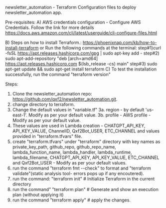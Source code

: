 newsletter_automation - Terraform Configuration files to deploy newsletter_automation app.

Pre-requisites:
A) AWS credentials configuration - Configure AWS Credentials. Follow the link for more details 
		https://docs.aws.amazon.com/cli/latest/userguide/cli-configure-files.html

B) Steps on how to install Terraform.: https://phoenixnap.com/kb/how-to-install-terraform 
		or
Run the following commands at the terminal:
	step#1)curl -fsSL https://apt.releases.hashicorp.com/gpg | sudo apt-key add -
	step#2) sudo apt-add-repository "deb [arch=amd64] https://apt.releases.hashicorp.com $(lsb_release -cs) main"
	step#3) sudo apt-get update && sudo apt-get install terraform
C) To test the installation successfully, run the command "terraform version"

Steps:
1) Clone the newsletter_automation repo: https://github.com/qxf2/newsletter_automation.git.
2) change directory to terraform.
3) Change the default values in "variable.tf" 3a. region - by default 'us-east-1'. Modify as per your default value. 3b. profile - AWS profile - Modify as per your default value.
4) These values are used in Lambda creation - CHATGPT_API_KEY, API_KEY_VALUE, ChannelID, Qxf2Bot_USER, ETC_CHANNEL and values provided in "terraform.tfvars" file.
5) create "terraform.tfvars" under "terraform" directory  with key names as private_key_path, github_repo, github_repo_name, lambda_function_name, lambda_handler, 
lambda_runtime, lambda_filename, CHATGPT_API_KEY, API_KEY_VALUE, ETC_CHANNEL and Qxf2Bot_USER - Modify as per your default values.
6) run the command "terraform fmt --check" to format and "terraform validate"(static analysis tool- errors pops up if any encoutered).
7) run the command: "terraform init" # Initialize Terraform in the current directory
8) run the command" "terraform plan" # Generate and show an execution plan (without applying it)
9) run the command "terraform apply" # apply the changes.

